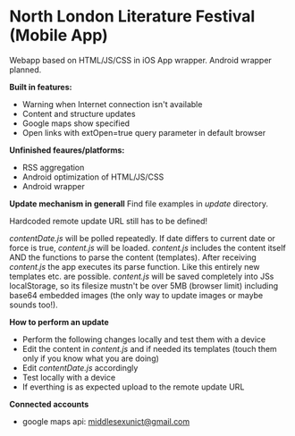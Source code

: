 North London Literature Festival (Mobile App)
=======

Webapp based on HTML/JS/CSS in iOS App wrapper. Android wrapper planned.

**Built in features:**
- Warning when Internet connection isn't available
- Content and structure updates
- Google maps show specified 
- Open links with extOpen=true query parameter in default browser

**Unfinished feaures/platforms:** 
- RSS aggregation
- Android optimization of HTML/JS/CSS
- Android wrapper


**Update mechanism in generall**
Find file examples in _update_ directory.

Hardcoded remote update URL still has to be defined!

_contentDate.js_ will be polled repeatedly. If date differs to current date or force is true, _content.js_ will be loaded. _content.js_ includes the content itself AND the functions to parse the content (templates). After receiving _content.js_ the app executes its parse function. Like this entirely new templates etc. are possible.
_content.js_ will be saved completely into JSs localStorage, so its filesize mustn't be over 5MB (browser limit) including base64 embedded images (the only way to update images or maybe sounds too!).


**How to perform an update**
- Perform the following changes locally and test them with a device
- Edit the content in _content.js_ and if needed its templates (touch them only if you know what you are doing)
- Edit _contentDate.js_ accordingly
- Test locally with a device
- If everthing is as expected upload to the remote update URL


**Connected accounts**
- google maps api: middlesexunict@gmail.com